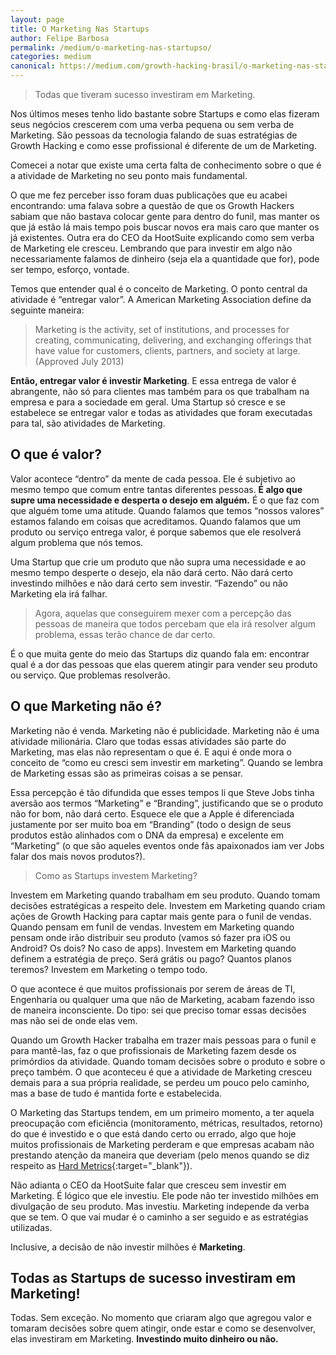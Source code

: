 ```yaml
---
layout: page	
title: O Marketing Nas Startups
author: Felipe Barbosa
permalink: /medium/o-marketing-nas-startupso/
categories: medium
canonical: https://medium.com/growth-hacking-brasil/o-marketing-nas-startups-bc137023f66e
---
```


> Todas que tiveram sucesso investiram em Marketing.

Nos últimos meses tenho lido bastante sobre Startups e como elas fizeram seus negócios crescerem com uma verba pequena ou sem verba de Marketing. São pessoas da tecnologia falando de suas estratégias de Growth Hacking e como esse profissional é diferente de um de Marketing.

Comecei a notar que existe uma certa falta de conhecimento sobre o que é a atividade de Marketing no seu ponto mais fundamental.

O que me fez perceber isso foram duas publicações que eu acabei encontrando: uma falava sobre a questão de que os Growth Hackers sabiam que não bastava colocar gente para dentro do funil, mas manter os que já estão lá mais tempo pois buscar novos era mais caro que manter os já existentes. Outra era do CEO da HootSuite explicando como sem verba de Marketing ele cresceu. Lembrando que para investir em algo não necessariamente falamos de dinheiro (seja ela a quantidade que for), pode ser tempo, esforço, vontade.

Temos que entender qual é o conceito de Marketing. O ponto central da atividade é “entregar valor”. A American Marketing Association define da seguinte maneira:

> Marketing is the activity, set of institutions, and processes for creating, communicating, delivering, and exchanging offerings that have value for customers, clients, partners, and society at large. (Approved July 2013)

**Então, entregar valor é investir Marketing**. E essa entrega de valor é abrangente, não só para clientes mas também para os que trabalham na empresa e para a sociedade em geral. Uma Startup só cresce e se estabelece se entregar valor e todas as atividades que foram executadas para tal, são atividades de Marketing.

## O que é valor?

Valor acontece “dentro” da mente de cada pessoa. Ele é subjetivo ao mesmo tempo que comum entre tantas diferentes pessoas. **É algo que supre uma necessidade e desperta o desejo em alguém.** É o que faz com que alguém tome uma atitude. Quando falamos que temos “nossos valores” estamos falando em coisas que acreditamos. Quando falamos que um produto ou serviço entrega valor, é porque sabemos que ele resolverá algum problema que nós temos.

Uma Startup que crie um produto que não supra uma necessidade e ao mesmo tempo desperte o desejo, ela não dará certo. Não dará certo investindo milhões e não dará certo sem investir. “Fazendo” ou não Marketing ela irá falhar.

> Agora, aquelas que conseguirem mexer com a percepção das pessoas de maneira que todos percebam que ela irá resolver algum problema, essas terão chance de dar certo.

É o que muita gente do meio das Startups diz quando fala em: encontrar qual é a dor das pessoas que elas querem atingir para vender seu produto ou serviço. Que problemas resolverão.

## O que Marketing não é?

Marketing não é venda. Marketing não é publicidade. Marketing não é uma atividade milionária. Claro que todas essas atividades são parte do Marketing, mas elas não representam o que é. E aqui é onde mora o conceito de “como eu cresci sem investir em marketing”. Quando se lembra de Marketing essas são as primeiras coisas a se pensar.

Essa percepção é tão difundida que esses tempos li que Steve Jobs tinha aversão aos termos “Marketing” e “Branding”, justificando que se o produto não for bom, não dará certo. Esquece ele que a Apple é diferenciada justamente por ser muito boa em “Branding” (todo o design de seus produtos estão alinhados com o DNA da empresa) e excelente em “Marketing” (o que são aqueles eventos onde fãs apaixonados iam ver Jobs falar dos mais novos produtos?).

> Como as Startups investem Marketing?

Investem em Marketing quando trabalham em seu produto. Quando tomam decisões estratégicas a respeito dele. Investem em Marketing quando criam ações de Growth Hacking para captar mais gente para o funil de vendas. Quando pensam em funil de vendas. Investem em Marketing quando pensam onde irão distribuir seu produto (vamos só fazer pra iOS ou Android? Os dois? No caso de apps). Investem em Marketing quando definem a estratégia de preço. Será grátis ou pago? Quantos planos teremos? Investem em Marketing o tempo todo.

O que acontece é que muitos profissionais por serem de áreas de TI, Engenharia ou qualquer uma que não de Marketing, acabam fazendo isso de maneira inconsciente. Do tipo: sei que preciso tomar essas decisões mas não sei de onde elas vem.

Quando um Growth Hacker trabalha em trazer mais pessoas para o funil e para mantê-las, faz o que profissionais de Marketing fazem desde os primórdios da atividade. Quando tomam decisões sobre o produto e sobre o preço também. O que aconteceu é que a atividade de Marketing cresceu demais para a sua própria realidade, se perdeu um pouco pelo caminho, mas a base de tudo é mantida forte e estabelecida.

O Marketing das Startups tendem, em um primeiro momento, a ter aquela preocupação com eficiência (monitoramento, métricas, resultados, retorno) do que é investido e o que está dando certo ou errado, algo que hoje muitos profissionais de Marketing perderam e que empresas acabam não prestando atenção da maneira que deveriam (pelo menos quando se diz respeito as [Hard Metrics](http://marketinginteractions.typepad.com/marketing_interactions/2009/03/marketing-metrics-the-hard-and-the-soft.html){:target="_blank"}).

Não adianta o CEO da HootSuite falar que cresceu sem investir em Marketing. É lógico que ele investiu. Ele pode não ter investido milhões em divulgação de seu produto. Mas investiu. Marketing independe da verba que se tem. O que vai mudar é o caminho a ser seguido e as estratégias utilizadas.

Inclusive, a decisão de não investir milhões é **Marketing**.

## Todas as Startups de sucesso investiram em Marketing!

Todas. Sem exceção. No momento que criaram algo que agregou valor e tomaram decisões sobre quem atingir, onde estar e como se desenvolver, elas investiram em Marketing. **Investindo muito dinheiro ou não.**